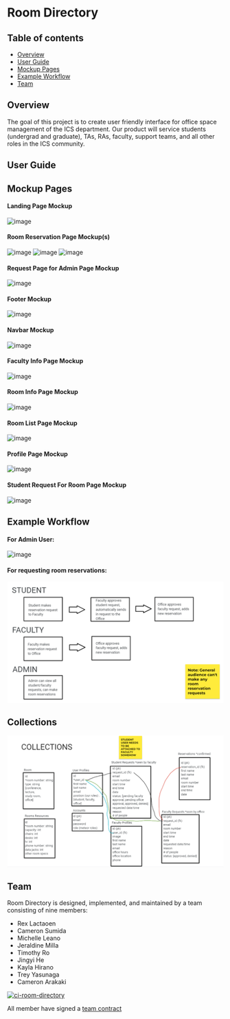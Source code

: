 # Room Directory

## Table of contents

* [Overview](#overview)
* [User Guide](#user-guide)
* [Mockup Pages](#mockup-pages)
* [Example Workflow](#example-workflow)
* [Team](#team)

## Overview

The goal of this project is to create user friendly interface for office space management of the ICS department. Our product will service students (undergrad and graduate), TAs, RAs, faculty, support teams, and all other roles in the ICS community.

## User Guide

## Mockup Pages
#### Landing Page Mockup
![image](https://user-images.githubusercontent.com/97726557/214188186-cb8ad5db-2748-46cd-bd85-b93e2a7a0936.png)

#### Room Reservation Page Mockup(s)
![image](https://user-images.githubusercontent.com/97726557/214188266-4fac64d6-5f20-4c38-bcb0-47a1710e639f.png)
![image](https://user-images.githubusercontent.com/97726557/214189089-fa5c66b4-8f1e-4270-aad6-809c7d20c018.png)
![image](https://user-images.githubusercontent.com/97726557/214189120-b1654b20-06d4-49af-9828-96d7b31a49e0.png)

#### Request Page for Admin Page Mockup
![image](https://user-images.githubusercontent.com/97726557/214188350-61cf0718-c6ba-47f1-b4e6-9147afbdb452.png)

#### Footer Mockup
![image](https://user-images.githubusercontent.com/97726557/214188407-c5c2ec77-a45f-4fbb-807c-c3cd4eb28eeb.png)

#### Navbar Mockup
![image](https://user-images.githubusercontent.com/97726557/214188003-f30b652c-5ecc-4880-8c5b-cfda740c652c.png)

#### Faculty Info Page Mockup
![image](https://user-images.githubusercontent.com/97726557/214188554-07bb206c-f049-4579-a338-a38952c34b31.png)

#### Room Info Page Mockup
![image](https://user-images.githubusercontent.com/97726557/214188623-3662c6cc-7d2b-46b8-aa27-a621455c1d80.png)

#### Room List Page Mockup
![image](https://user-images.githubusercontent.com/97726557/214188763-aa8f63d4-50d0-4576-8422-dd3c285d67d4.png)

#### Profile Page Mockup
![image](https://user-images.githubusercontent.com/97726557/214188835-f152fff1-13e5-4ee6-9d2a-f1e92fb83845.png)

#### Student Request For Room Page Mockup
![image](https://user-images.githubusercontent.com/97726557/214188988-43459f46-af7c-45c6-91e2-65dde2df0fd3.png)

## Example Workflow
#### For Admin User:
![image](https://user-images.githubusercontent.com/97726557/214191621-09125dd3-acc3-46d7-a33b-829635173340.png)

#### For requesting room reservations:
<img src="images/roomRequests.PNG" class="img-fluid">

## Collections
<img src="images/collections.PNG" class="img-fluid">

## Team

Room Directory is designed, implemented, and maintained by a team consisting of nine members: 
* Rex Lactaoen
* Cameron Sumida 
* Michelle Leano
* Jeraldine Milla
* Timothy Ro
* Jingyi He
* Kayla Hirano
* Trey Yasunaga
* Cameron Arakaki

[![ci-room-directory](https://github.com/room-directory/room-directory/actions/workflows/ci.yml/badge.svg)](https://github.com/room-directory/room-directory/actions/workflows/ci.yml)

All member have signed a [team contract](https://docs.google.com/document/d/1eKRh4N_Ak8qnQbBEGrxAVlJxxvsMIjg8wWbFX2ZBQhc/edit?usp=sharing)
